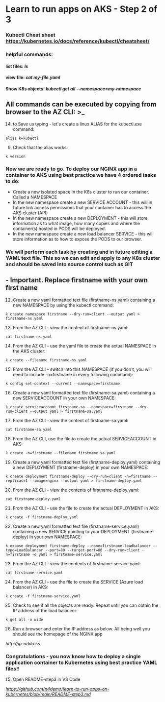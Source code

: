 # Learn to run apps on AKS - Step 2 of 3 

### Kubectl Cheat sheet https://kubernetes.io/docs/reference/kubectl/cheatsheet/

### helpful commands:
#### list files: *ls*
#### view file: *cat my-file.yaml*
#### Show K8s objects: *kubectl get all --namespace=my-namespace*

## All commands can be executed by copying from browser to the AZ CLI: >_

14. to Save us typing - let's create a linux ALIAS for the kubectl.exe command:

```
alias k=kubectl
```

9. Check that the alias works:

```
k version
```

### Now we are ready to go. To deploy our NGINX app in a container to AKS using best practice we have 4 ordered tasks to do:
- Create a new isolated space in the K8s cluster to run our container. Called a NAMESPACE
- In the new namespace create a new SERVICE ACCOUNT - this will in future link access permissions that your container has to access the AKS cluster (API)
- In the new namespace create a new DEPLOYMENT - this will store information as to what image, how many copies and where the container(s) hosted in PODS will be deployed.
- In the new namespace create a new load balancer SERVICE - this will store information as to how to expose the PODS to our browser.

### We will perform each task by creating and in future editing a YAML text file. This so we can edit and apply to any K8s cluster and should be saved into source control such as GIT 

## - Important. Replace firstname with your own first name

12. Create a new yaml formatted text file (firstname-ns.yaml) containing a new NAMESPACE by using the kubectl command:

```
k create namespace firstname --dry-run=client --output yaml > firstname-ns.yaml
```

13. From the AZ CLI - view the content of firstname-ns.yaml:

```
cat firstname-ns.yaml
```

14. From the AZ CLI - use the yaml file to create the actual NAMESPACE in the AKS cluster:

```
k create --filename firstname-ns.yaml
```

15. From the AZ CLI - switch into this NAMESPACE (if you don't, you will need to include -n=firstname in every following command):

```
k config set-context --current --namespace=firstname
```

16. Create a new yaml formatted text file (firstname-sa.yaml) containing a new SERVICEACCOUNT in your own NAMESPACE: 

```
k create serviceaccount firstname-sa --namespace=firstname --dry-run=client --output yaml > firstname-sa.yaml
```

17. From the AZ CLI - view the content of firstname-sa.yaml:

```
cat firstname-sa.yaml
```

18. From the AZ CLI, use the file to create the actual SERVICEACCOUNT in AKS:

```
k create -n=firstname --filename firstname-sa.yaml
```

19. Create a new yaml formatted text file (firstname-deploy.yaml) containing a new DEPLOYMENT (firstname-deploy) in your own NAMESPACE: 

```
k create deployment firstname-deploy --dry-run=client -n=firstname --replicas=1 --image=nginx --output yaml > firstname-deploy.yaml
```

20. From the AZ CLI - view the contents of firstname-deploy.yaml:

```
cat firstname-deploy.yaml
```

21. From the AZ CLI - use the file to create the actual DEPLOYMENT in AKS:

```
k create -f firstname-deploy.yaml
```

22. Create a new yaml formatted text file (firstname-service.yaml) containing a new SERVICE pointing to your DEPLOYMENT (firstname-deploy) in your own NAMESPACE:

```
k expose deployment firstname-deploy --name=firstname-loadbalancer --type=LoadBalancer --port=80 --target-port=80 --dry-run=client -n=firstname -o yaml > firstname-service.yaml
```

23. From the AZ CLI - view the contents of firstname-service.yaml:

```
cat firstname-service.yaml
```

24. From the AZ CLI - use the file to create the SERVICE (Azure load balancer) in AKS:

```
k create -f firstname-service.yaml
```

25. Check to see if all the objects are ready. Repeat until you can obtain the IP address of the load balancer: 

```
k get all -o wide
```

26. Run a browser and enter the IP address as below. All being well you should see the homepage of the NGINX app 

*http://ip-address*

### Congratulations - you now know how to deploy a single application container to Kubernetes using best practice YAML files!! 

15. Open README-step3 in VS Code

*https://github.com/n4demo/learn-to-run-apps-on-kubernetes/blob/main/README-step3.md*







    






